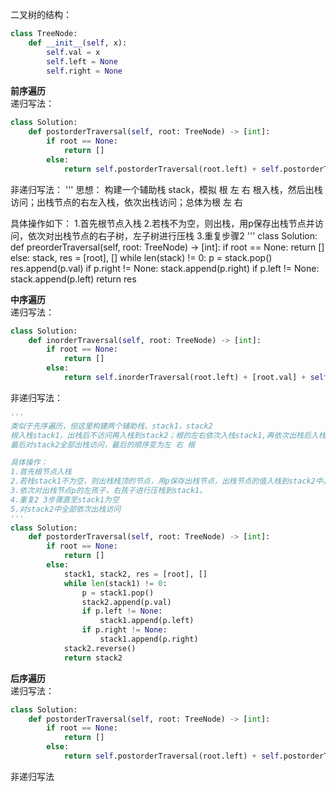 二叉树的结构：  
```Python
class TreeNode:
    def __init__(self, x):
        self.val = x
        self.left = None
        self.right = None
```

**前序遍历**  
递归写法：  
```Python
class Solution:
    def postorderTraversal(self, root: TreeNode) -> [int]:
        if root == None:
            return []
        else:
            return self.postorderTraversal(root.left) + self.postorderTraversal(root.right) + [root.val]
```  
非递归写法：
'''
思想：
构建一个辅助栈 stack，模拟 根 左 右
根入栈，然后出栈访问；出栈节点的右左入栈，依次出栈访问；总体为根 左 右

具体操作如下：
1.首先根节点入栈
2.若栈不为空，则出栈，用p保存出栈节点并访问，依次对出栈节点的右子树，左子树进行压栈
3.重复步骤2
'''
class Solution:
    def preorderTraversal(self, root: TreeNode) -> [int]:
        if root == None:
            return []
        else:
            stack, res = [root], []
            while len(stack) != 0:
                p = stack.pop()
                res.append(p.val)
                if p.right != None:
                    stack.append(p.right)
                if p.left != None:
                    stack.append(p.left)
            return res

**中序遍历**  
递归写法：  
```Python
class Solution:
    def inorderTraversal(self, root: TreeNode) -> [int]:
        if root == None:
            return []
        else:
            return self.inorderTraversal(root.left) + [root.val] + self.inorderTraversal(root.right)
```  
非递归写法：   
```Python
'''
类似于先序遍历，但这里构建两个辅助栈，stack1，stack2
根入栈stack1，出栈后不访问再入栈到stack2；根的左右依次入栈stack1,再依次出栈后入栈stack2；
最后对stack2全部出栈访问，最后的顺序变为左 右 根

具体操作：
1.首先根节点入栈
2.若栈stack1不为空，则出栈栈顶的节点，用p保存出栈节点，出栈节点的值入栈到stack2中。
3.依次对出栈节点p的左孩子，右孩子进行压栈到stack1。
4.重复2 3步骤直至stack1为空
5.对stack2中全部依次出栈访问
'''
class Solution:
    def postorderTraversal(self, root: TreeNode) -> [int]:
        if root == None:
            return []
        else:
            stack1, stack2, res = [root], []
            while len(stack1) != 0:
                p = stack1.pop()
                stack2.append(p.val)
                if p.left != None:
                    stack1.append(p.left)
                if p.right != None:
                    stack1.append(p.right)
            stack2.reverse()
            return stack2
```

**后序遍历**  
递归写法：  
```Python
class Solution:
    def postorderTraversal(self, root: TreeNode) -> [int]:
        if root == None:
            return []
        else:
            return self.postorderTraversal(root.left) + self.postorderTraversal(root.right) + [root.val]
```  
非递归写法
